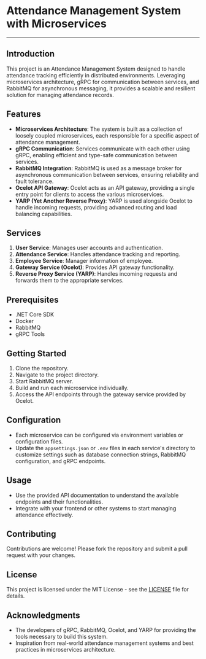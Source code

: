 # Attendance Management System with Microservices

---

## Introduction

This project is an Attendance Management System designed to handle attendance tracking efficiently in distributed environments. Leveraging microservices architecture, gRPC for communication between services, and RabbitMQ for asynchronous messaging, it provides a scalable and resilient solution for managing attendance records.

## Features

- **Microservices Architecture**: The system is built as a collection of loosely coupled microservices, each responsible for a specific aspect of attendance management.
- **gRPC Communication**: Services communicate with each other using gRPC, enabling efficient and type-safe communication between services.
- **RabbitMQ Integration**: RabbitMQ is used as a message broker for asynchronous communication between services, ensuring reliability and fault tolerance.
- **Ocelot API Gateway**: Ocelot acts as an API gateway, providing a single entry point for clients to access the various microservices.
- **YARP (Yet Another Reverse Proxy)**: YARP is used alongside Ocelot to handle incoming requests, providing advanced routing and load balancing capabilities.

## Services

1. **User Service**: Manages user accounts and authentication.
2. **Attendance Service**: Handles attendance tracking and reporting.
3. **Employee Service**: Manager information of employee.
4. **Gateway Service (Ocelot)**: Provides API gateway functionality.
5. **Reverse Proxy Service (YARP)**: Handles incoming requests and forwards them to the appropriate services.

## Prerequisites

- .NET Core SDK
- Docker
- RabbitMQ
- gRPC Tools

## Getting Started

1. Clone the repository.
2. Navigate to the project directory.
3. Start RabbitMQ server.
4. Build and run each microservice individually.
5. Access the API endpoints through the gateway service provided by Ocelot.

## Configuration

- Each microservice can be configured via environment variables or configuration files.
- Update the `appsettings.json` or `.env` files in each service's directory to customize settings such as database connection strings, RabbitMQ configuration, and gRPC endpoints.

## Usage

- Use the provided API documentation to understand the available endpoints and their functionalities.
- Integrate with your frontend or other systems to start managing attendance effectively.

## Contributing

Contributions are welcome! Please fork the repository and submit a pull request with your changes.

## License

This project is licensed under the MIT License - see the [LICENSE](LICENSE) file for details.

## Acknowledgments

- The developers of gRPC, RabbitMQ, Ocelot, and YARP for providing the tools necessary to build this system.
- Inspiration from real-world attendance management systems and best practices in microservices architecture.

